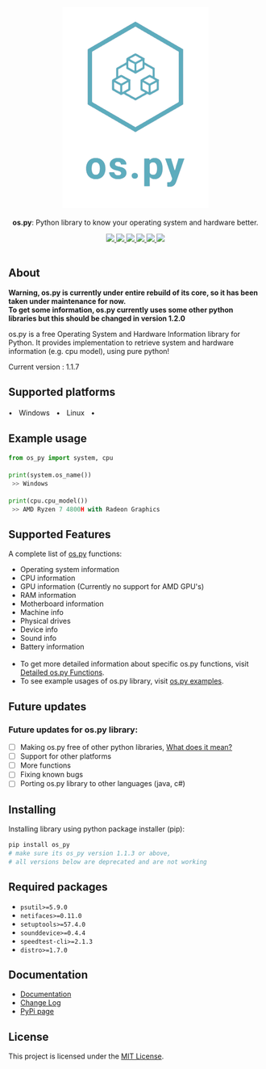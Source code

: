 <p align="center">
	<br>
	<img src="https://github.com/Bamboooz/os.py/blob/master/banner.png?raw=true">
	<br>
	<br>
	<b>os.py</b>: Python library to know your operating system and hardware better.
	<br>
</p>

<p align="center">
	<a href="https://opensource.org/licenses/MIT">
		<img src="https://img.shields.io/badge/license-MIT-blue.svg"/>
	</a>
	<a href="https://pypi.org/project/os.py/">
		<img src="https://img.shields.io/badge/version-1.1.7-yellow"/>
	</a>
	<a href="https://www.firsttimersonly.com/">
		<img src="https://img.shields.io/badge/first--timers--only-friendly-orange.svg?style=flat-square"/>
	</a>
  <a href="https://en.wikipedia.org/wiki/Python_(programming_language)">
		<img src="https://img.shields.io/badge/python-3.8,%203.9-green"/>
	</a>
  <a href="https://en.wikipedia.org/wiki/Operating_system">
		<img src="https://img.shields.io/badge/operating%20system-windows,%20linux-purple"/>
	</a>
  <a href="https://github.com/Bamboooz/os.py/wiki">
		<img src="https://img.shields.io/badge/docs-here-pink"/>
	</a>
  
  <br>
  <br>
</p>

## About

**Warning, os.py is currently under entire rebuild of its core, so it has been taken under maintenance for now.**<br>
**To get some information, os.py currently uses some other python libraries but this should be changed in version 1.2.0**

os.py is a free Operating System and Hardware Information library for Python. It provides implementation to retrieve system and hardware information (e.g. cpu model), using pure python!

Current version : 1.1.7

## Supported platforms

 •ㅤWindowsㅤ•ㅤLinuxㅤ•

## Example usage

```python
from os_py import system, cpu

print(system.os_name())
 >> Windows

print(cpu.cpu_model())
 >> AMD Ryzen 7 4800H with Radeon Graphics
```

## Supported Features

A complete list of [os.py](https://github.com/Bamboooz/os.py) functions:

 * Operating system information
 * CPU information
 * GPU information (Currently no support for AMD GPU's)
 * RAM information
 * Motherboard information
 * Machine info
 * Physical drives
 * Device info
 * Sound info
 * Battery information
<br><br>
 * To get more detailed information about specific os.py functions, visit [Detailed os.py Functions](https://github.com/Bamboooz/os.py/wiki/os.py-Functions).<br>
 * To see example usages of os.py library, visit [os.py examples](https://github.com/Bamboooz/os.py/tree/master/examples).

## Future updates

### Future updates for os.py library:

 - [ ] Making os.py free of other python libraries, [What does it mean?](https://github.com/Bamboooz/os.py#about)
 - [ ] Support for other platforms
 - [ ] More functions
 - [ ] Fixing known bugs
 - [ ] Porting os.py library to other languages (java, c#)

## Installing

Installing library using python package installer (pip):
```python
pip install os_py
# make sure its os_py version 1.1.3 or above,
# all versions below are deprecated and are not working
```

## Required packages
 - ``psutil>=5.9.0``
 - ``netifaces>=0.11.0``
 - ``setuptools>=57.4.0``
 - ``sounddevice>=0.4.4``
 - ``speedtest-cli>=2.1.3``
 - ``distro>=1.7.0``

## Documentation

 * [Documentation](https://github.com/Bamboooz/os.py/wiki)
 * [Change Log](https://github.com/Bamboooz/os.py/blob/master/CHANGELOG.txt)
 * [PyPi page](https://pypi.org/project/os.py/)

## License

This project is licensed under the [MIT License](https://opensource.org/licenses/MIT).
